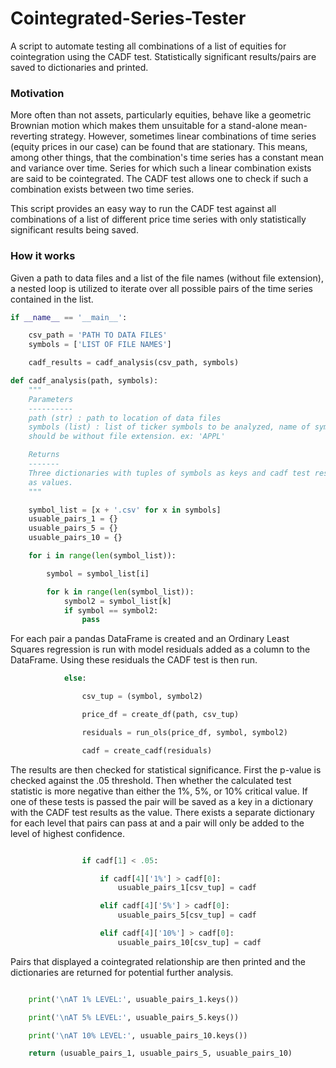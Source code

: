 # Cointegrated-Series-Tester
A script to automate testing all combinations of a list of equities for cointegration using the CADF test. Statistically significant results/pairs are saved to dictionaries and printed.


### Motivation
More often than not assets, particularly equities, behave like a geometric Brownian motion which makes them unsuitable for a stand-alone mean-reverting strategy. However, sometimes linear combinations of time series (equity prices in our case) can be found that are stationary. This means, among other things, that the combination's time series has a constant mean and variance over time. Series for which such a linear combination exists are said to be cointegrated. The CADF test allows one to check if such a combination exists between two time series. 

This script provides an easy way to run the CADF test against all combinations of a list of different price time series with only statistically significant results being saved.


### How it works

Given a path to data files and a list of the file names (without file extension), a nested loop is utilized to iterate over all possible pairs of the time series contained in the list.

```python
if __name__ == '__main__':

    csv_path = 'PATH TO DATA FILES'
    symbols = ['LIST OF FILE NAMES']

    cadf_results = cadf_analysis(csv_path, symbols)
```
```python
def cadf_analysis(path, symbols):
    """
    Parameters
    ----------
    path (str) : path to location of data files
    symbols (list) : list of ticker symbols to be analyzed, name of symbols
    should be without file extension. ex: 'APPL'

    Returns
    -------
    Three dictionaries with tuples of symbols as keys and cadf test results
    as values.
    """

    symbol_list = [x + '.csv' for x in symbols]
    usuable_pairs_1 = {}
    usuable_pairs_5 = {}
    usuable_pairs_10 = {}

    for i in range(len(symbol_list)):

        symbol = symbol_list[i]

        for k in range(len(symbol_list)):
            symbol2 = symbol_list[k]
            if symbol == symbol2:
                pass
```
For each pair a pandas DataFrame is created and an Ordinary Least Squares regression is run with model residuals added as a column to the DataFrame. Using these residuals the CADF test is then run.

```python
            else:

                csv_tup = (symbol, symbol2)

                price_df = create_df(path, csv_tup)

                residuals = run_ols(price_df, symbol, symbol2)

                cadf = create_cadf(residuals)
```

The results are then checked for statistical significance. First the p-value is checked against the .05 threshold. Then whether the calculated test statistic is more negative than either the 1%, 5%, or 10% critical value. If one of these tests is passed the pair will be saved as a key in a dictionary with the CADF test results as the value. There exists a separate dictionary for each level that pairs can pass at and a pair will only be added to the level of highest confidence.

```python

                if cadf[1] < .05:                       

                    if cadf[4]['1%'] > cadf[0]:
                        usuable_pairs_1[csv_tup] = cadf

                    elif cadf[4]['5%'] > cadf[0]:
                        usuable_pairs_5[csv_tup] = cadf

                    elif cadf[4]['10%'] > cadf[0]:
                        usuable_pairs_10[csv_tup] = cadf
```


Pairs that displayed a cointegrated relationship are then printed and the dictionaries are returned for potential further analysis.

```python

    print('\nAT 1% LEVEL:', usuable_pairs_1.keys())

    print('\nAT 5% LEVEL:', usuable_pairs_5.keys())

    print('\nAT 10% LEVEL:', usuable_pairs_10.keys())

    return (usuable_pairs_1, usuable_pairs_5, usuable_pairs_10)
```

